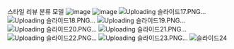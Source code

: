 스타일 리뷰 분류 모델
![image](https://github.com/ASAC-DL/MUSINSA/assets/47674433/07d08d2c-de66-46f0-a268-382b6b94cbb1)
![image](https://github.com/ASAC-DL/MUSINSA/assets/47674433/1ac93848-4f14-4aaf-bcf3-d9067d345feb)
![Uploading 슬라이드17.PNG…]()
![Uploading 슬라이드18.PNG…]()
![Uploading 슬라이드19.PNG…]()
![Uploading 슬라이드20.PNG…]()
![Uploading 슬라이드21.PNG…]()
![Uploading 슬라이드22.PNG…]()
![Uploading 슬라이드23.PNG…]()
![슬라이드24](https://github.com/ASAC-DL/MUSINSA/assets/47674433/266cd3e0-1a44-484f-acc3-9fb1771d7238)
